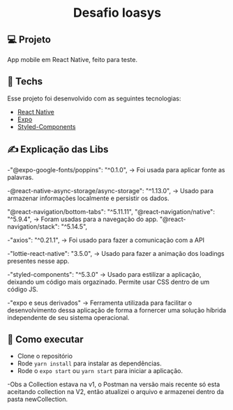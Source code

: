 <h1 align="center">Desafio Ioasys</h1>


## 💻 Projeto

App mobile em React Native, feito para teste. 


## 🔨 Techs

Esse projeto foi desenvolvido com as seguintes tecnologias:

- [React Native](https://reactnative.dev/docs/getting-started)
- [Expo](https://docs.expo.io/)
- [Styled-Components](https://styled-components.com/docs)


## ✍️ Explicação das Libs

-"@expo-google-fonts/poppins": "^0.1.0", -> Foi usada para aplicar fonte as palavras.

-@react-native-async-storage/async-storage": "^1.13.0", -> Usado para armazenar informações localmente e persistir os dados.

"@react-navigation/bottom-tabs": "^5.11.11",
"@react-navigation/native": "^5.9.4",    		-> Foram usadas para a navegação do app.
"@react-navigation/stack": "^5.14.5",

-"axios": "^0.21.1", -> Foi usado para fazer a comunicação com a API

-"lottie-react-native": "3.5.0", -> Usado para fazer a animação dos loadings presentes nesse app.

-"styled-components": "^5.3.0" -> Usado para estilizar a aplicação, deixando um código mais orgazinado. Permite usar CSS dentro de um código JS.

-"expo e seus derivados" -> Ferramenta utilizada para facilitar o desenvolvimento dessa aplicação de forma a fornercer uma solução híbrida independente de seu sistema operacional.



## 🚀 Como executar

- Clone o repositório
- Rode `yarn install` para instalar as dependências.
- Rode o `expo start` ou `yarn start` para iniciar a aplicação.

-Obs a Collection estava na v1, o Postman na versão mais recente só esta aceitando collection na V2, então atualizei o arquivo e armazenei dentro da pasta newCollection.



